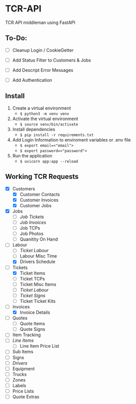 # TCR-API
TCR API middleman using FastAPI

## To-Do:
- [ ] Cleanup Login / CookieGetter
- [ ] Add Status Filter to Customers & Jobs
- [ ] Add Descript Error Messages
- [ ] Add Authentication


## Install
1. Create a virtual environment
    - ```$ python3 -m venv venv```
2. Activate the virtual environment
    - ```$ source venv/bin/activate```
3. Install dependencies
    - ```$ pip install -r requirements.txt```
4. Add Login Information to enviroment variables or .env file
    - ```$ export email=<"email">```
    - ```$ export password=<"password">```
4. Run the application
    - ```$ uvicorn app:app --reload```


## Working TCR Requests

- [x] Customers
    - [x] Customer Contacts
    - [x] Customer Invoices
    - [x] Customer Jobs
- [x] Jobs
    - [ ] *Job Tickets*
    - [ ] *Job Invoices*
    - [ ] Job TCPs
    - [ ] Job Photos
    - [ ] Quanitity On Hand
- [ ] Labour
    - [ ] *Ticket Labour*
    - [ ] Labour Misc Time
    - [x] Drivers Schedule
- [ ] Tickets
    - [x] Ticket Items
    - [ ] Ticket TCPs
    - [ ] Ticket Misc Items
    - [ ] *Ticket Labour*
    - [ ] *Ticket Signs*
    - [ ] Ticket Ticket Kits
- [ ] Invoices
    - [x] Invoice Details
- [ ] Quotes
    - [ ] Quote Items
    - [ ] Quote Signs
- [ ] Item Tracking
- [ ] *Line Items*
    - [ ] Line Item Price List
- [ ] Sub Items
- [ ] Signs
- [ ] *Drivers*
- [ ] Equipment
- [ ] Trucks
- [ ] Zones
- [ ] Labels
- [ ] Price Lists
- [ ] Quote Extras

